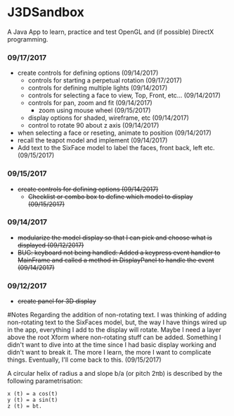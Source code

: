 # J3DSandbox
A Java App to learn, practice and test OpenGL and (if possible) DirectX programming.

### 09/17/2017
* create controls for defining options (09/14/2017)
  * controls for starting a perpetual rotation (09/17/2017)
  * controls for defining multiple lights (09/14/2017)
  * controls for selecting a face to view, Top, Front, etc...  (09/14/2017)
  * controls for pan, zoom and fit   (09/14/2017)
    * zoom using mouse wheel (09/15/2017)
  * display options for shaded, wireframe, etc (09/14/2017)
  * control to rotate 90 about z axis (09/14/2017)
* when selecting a face or reseting, animate to position (09/14/2017)
* recall the teapot model and implement (09/14/2017)
* Add text to the SixFace model to label the faces, front 
back, left etc. (09/15/2017)
### 09/15/2017
* ~~create controls for defining options (09/14/2017)~~
  * ~~Checklist or combo box to define which model to display (09/15/2017)~~
### 09/14/2017
* ~~modularize the model display so that I can pick and choose what is
displayed (09/12/2017)~~
* ~~BUG: keyboard not being handled: Added a keypress event handler
to MainFrame and called a method in DisplayPanel to handle the
event (09/14/2017)~~
### 09/12/2017
* ~~create panel for 3D display~~

#Notes
Regarding the addition of non-rotating text. I was thinking of adding
non-rotating text to the SixFaces model, but, the way I have things 
wired up in the app, everything I add to the display will rotate. 
Maybe I need a layer above the root Xform where non-rotating stuff can
be added. Something I didn't want to dive into at the time since I had
basic display working and didn't want to break it.  The more I learn,
the more I want to complicate things. Eventually, I'll come back to 
this. (09/15/2017)

A circular helix of radius a and slope b/a (or pitch 2πb) is described by the following parametrisation:

    x (t) = a cos(t)
    y (t) = a sin(t)
    z (t) = bt. 